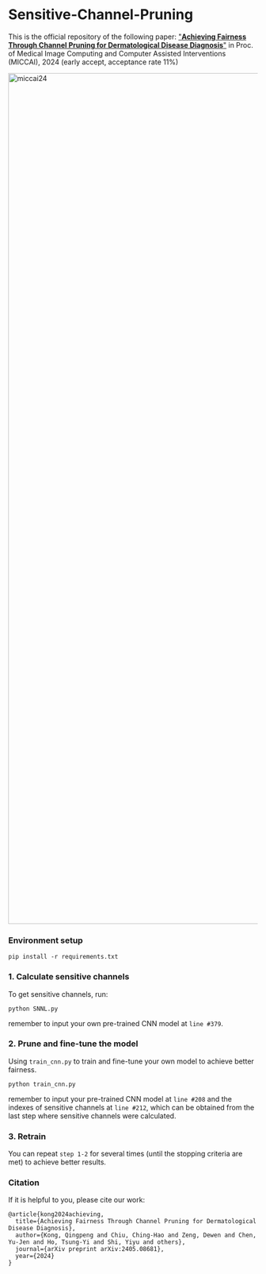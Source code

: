 # Sensitive-Channel-Pruning

This is the official repository of the following paper: ["**Achieving Fairness Through Channel Pruning for Dermatological Disease Diagnosis**"](https://arxiv.org/abs/2405.08681) in Proc. of Medical Image Computing and Computer Assisted Interventions (MICCAI), 2024 (early accept, acceptance rate 11%)

<img width="1714" alt="miccai24" src="https://github.com/Kqp1227/Sensitive-Channel-Pruning/assets/104506575/47c86367-b0e2-4d0c-aa51-f1d77e46b5de">

### Environment setup
```
pip install -r requirements.txt
```

### 1. Calculate sensitive channels
To get sensitive channels, run: 
```
python SNNL.py
```
remember to input your own pre-trained CNN model at ```line #379```.

### 2. Prune and fine-tune the model
Using ```train_cnn.py``` to train and fine-tune your own model to achieve better fairness.
```
python train_cnn.py
```
remember to input your pre-trained CNN model at ```line #208``` and the indexes of sensitive channels at ```line #212```, which can be obtained from the last step where sensitive channels were calculated.

### 3. Retrain
You can repeat ```step 1-2``` for several times (until the stopping criteria are met) to achieve better results.


### Citation
If it is helpful to you, please cite our work:
```
@article{kong2024achieving,
  title={Achieving Fairness Through Channel Pruning for Dermatological Disease Diagnosis},
  author={Kong, Qingpeng and Chiu, Ching-Hao and Zeng, Dewen and Chen, Yu-Jen and Ho, Tsung-Yi and Shi, Yiyu and others},
  journal={arXiv preprint arXiv:2405.08681},
  year={2024}
}
```
